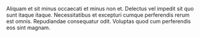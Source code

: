 Aliquam et sit minus occaecati et minus non et. Delectus vel impedit sit quo sunt itaque itaque. Necessitatibus et excepturi cumque perferendis rerum est omnis. Repudiandae consequatur odit. Voluptas quod cum perferendis eos sint magnam.